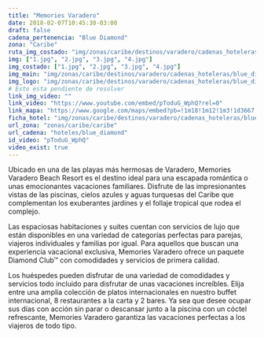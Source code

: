 ```yaml
---
title: "Memories Varadero"
date: 2018-02-07T10:45:30-03:00
draft: false
cadena_pertenencia: "Blue Diamond"
zona: "Caribe"
ruta_img_costado: "img/zonas/caribe/destinos/varadero/cadenas_hoteleras/blue_diamond/memories/memories_varadero/imagenes_hotel/"
img: ["1.jpg", "2.jpg", "3.jpg", "4.jpg"]
img_costado: ["1.jpg", "2.jpg", "3.jpg", "4.jpg"]
img_main: "img/zonas/caribe/destinos/varadero/cadenas_hoteleras/blue_diamond/memories/memories_varadero/ficha_hotel.jpg"
img_logo: "img/zonas/caribe/destinos/varadero/cadenas_hoteleras/blue_diamond/memories/memories_varadero/logo/logo_hotel.jpg"
# Esto esta pendiente de resolver
link_img_video: ""
link_video: "https://www.youtube.com/embed/pToduG_WphQ?rel=0"
link_mapa: "https://www.google.com/maps/embed?pb=!1m18!1m12!1m3!1d3667.215360532601!2d-81.14730438502895!3d23.198820884864123!2m3!1f0!2f0!3f0!3m2!1i1024!2i768!4f13.1!3m3!1m2!1s0x88d3a75bd9ea1f31%3A0x7446c7ee70b541d0!2sMemories+Varadero+Beach+Resort!5e0!3m2!1ses!2scl!4v1518098780645"
ficha_hotel: "img/zonas/caribe/destinos/varadero/cadenas_hoteleras/blue_diamond/memories/memories_varadero/ficha_hotel.pdf"
url_zona: "zonas/caribe/caribe"
url_cadena: "hoteles/blue_diamond"
id_video: "pToduG_WphQ"
video_exist: true
---
```

Ubicado en una de las playas más hermosas de Varadero, Memories Varadero Beach Resort es el destino ideal para una escapada romántica o unas emocionantes vacaciones familiares. Disfrute de las impresionantes vistas de las piscinas, cielos azules y aguas turquesas del Caribe que complementan los exuberantes jardines y el follaje tropical que rodea el complejo.

Las espaciosas habitaciones y suites cuentan con servicios de lujo que están disponibles en una variedad de categorías perfectas para parejas, viajeros individuales y familias por igual. Para aquellos que buscan una experiencia vacacional exclusiva, Memories Varadero ofrece un paquete Diamond Club™ con comodidades y servicios de primera calidad.

Los huéspedes pueden disfrutar de una variedad de comodidades y servicios todo incluido para disfrutar de unas vacaciones increíbles. Elija entre una amplia colección de platos internacionales en nuestro buffet internacional, 8 restaurantes a la carta y 2 bares. Ya sea que desee ocupar sus días con acción sin parar o descansar junto a la piscina con un cóctel refrescante, Memories Varadero garantiza las vacaciones perfectas a los viajeros de todo tipo.
